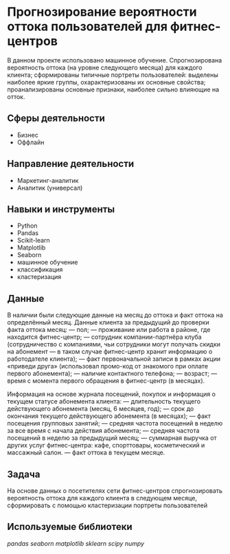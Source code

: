 # Прогнозирование вероятности оттока пользователей для фитнес-центров

В данном проекте использовано машинное обучение. Спрогнозирована вероятность оттока (на уровне следующего месяца) для каждого клиента; сформированы типичные портреты пользователей: выделены наиболее яркие группы, охарактеризованы их
основные свойства; проанализированы основные признаки, наиболее сильно влияющие на отток.

## Сферы деятельности


- Бизнес
- Оффлайн

## Направление деятельности

- Маркетинг-аналитик
- Аналитик (универсал)

## Навыки и инструменты

- Python
- Pandas
- Scikit-learn
- Matplotlib
- Seaborn
- машинное обучение
- классификация
- кластеризация

## Данные

В наличии были следующие данные  на месяц до оттока и факт оттока на определённый месяц. 
Данные клиента за предыдущий до проверки факта оттока месяц:
— пол;
— проживание или работа в районе, где находится фитнес-центр;
— сотрудник компании-партнёра клуба (сотрудничество с компаниями, чьи сотрудники могут получать скидки на абонемент — в таком случае фитнес-центр хранит информацию о работодателе клиента);
— факт первоначальной записи в рамках акции «приведи друга» (использовал промо-код от знакомого при оплате первого абонемента);
— наличие контактного телефона;
— возраст;
— время с момента первого обращения в фитнес-центр (в месяцах).

Информация на основе журнала посещений, покупок и информация о текущем статусе абонемента клиента:
— длительность текущего действующего абонемента (месяц, 6 месяцев, год);
— срок до окончания текущего действующего абонемента (в месяцах);
— факт посещения групповых занятий;
— средняя частота посещений в неделю за все время с начала действия абонемента;
— средняя частота посещений в неделю за предыдущий месяц;
— суммарная выручка от других услуг фитнес-центра: кафе, спорттовары, косметический и массажный салон.
— факт оттока в текущем месяце.

## Задача

На основе данных о посетителях сети фитнес-центров спрогнозировать вероятность оттока для каждого клиента в следующем месяце, сформировать с помощью кластеризации портреты пользователей  

## Используемые библиотеки
*pandas*
*seaborn*
*matplotlib*
*sklearn*
*scipy*
*numpy*
